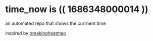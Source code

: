 # time_now is (( 1686348000014 ))

an automated repo that shows the currnent time

inspired by [breakingheatmap](https://github.com/breakingheatmap/breakingheatmap)